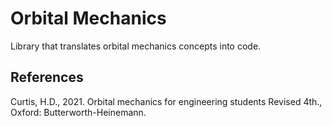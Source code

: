 # Orbital Mechanics

Library that translates orbital mechanics concepts into code.



## References

Curtis, H.D., 2021. Orbital mechanics for engineering students Revised 4th., Oxford: Butterworth-Heinemann.
